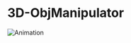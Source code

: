 # 3D-ObjManipulator

![Animation](https://user-images.githubusercontent.com/47997386/177241588-70ebf1d4-0c22-4dd0-bfc8-5abb5a44a14a.gif)
